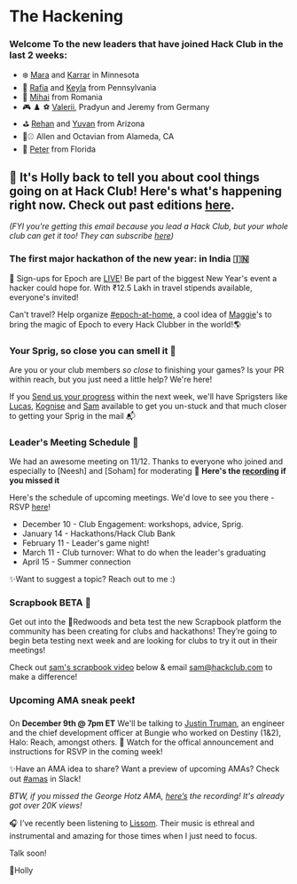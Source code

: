 # **The Hackening**

### Welcome To the new leaders that have joined Hack Club in the last 2 weeks:

* ❄️ [Mara](https://hackclub.slack.com/team/U04AAB12TN0) and [Karrar](https://hackclub.slack.com/team/U04AWLD52HW) in Minnesota
* 🎨 [Rafia](https://hackclub.slack.com/team/U04B6U3EF7F) and [Keyla](https://hackclub.slack.com/team/U04A75GGJTB) from Pennsylvania
* 🏀 [Mihai](https://hackclub.slack.com/team/U04CSFGNE0Y) from Romania
* 🎮 ♟️ ⚽ [Valerii](https://hackclub.slack.com/team/U04AQ63DBHQ), Pradyun and Jeremy from Germany
* ⛳ [Rehan](https://hackclub.slack.com/team/U0492JRSB50) and [Yuvan](https://github.com/poke5352) from Arizona
* 🏃⚾ Allen and Octavian from Alameda, CA
* 🎻 [Peter](https://hackclub.slack.com/team/U04BA3PG29M) from Florida


## 👋 It's Holly back to tell you about cool things going on at Hack Club! Here's what's happening right now. **Check out past editions [here](https://workshops.hackclub.com/leader-newsletters/)**. 

*(FYI you're getting this email because you lead a Hack Club, but your whole club can get it too! They can subscribe [here](https://airtable.com/shrehIGl77kf2cSPZ))*

### The first major hackathon of the new year: in India 🇮🇳

🚀 Sign-ups for Epoch are [LIVE](https://epoch.hackclub.com/)! Be part of the biggest New Year's event a hacker could hope for. With ₹12.5 Lakh in travel stipends available, everyone's invited!

Can't travel? Help organize [#epoch-at-home](https://hackclub.slack.com/archives/C046TPR326L), a cool idea of [Maggie](https://hackclub.slack.com/team/U026XSMKEDC)'s to bring the magic of Epoch to every Hack Clubber in the world!🌎

### Your Sprig, so close you can smell it 🌱

Are you or your club members *so close* to finishing your games? Is your PR within reach, but you just need a little help? We're here!

If you [Send us your progress](https://hackclub.slack.com/archives/C02UN35M7LG) within the next week, we'll have Sprigsters like [Lucas](https://hackclub.slack.com/team/U040N4ESCEL), [Kognise](https://hackclub.slack.com/team/UR6P49Q79) and [Sam](https://hackclub.slack.com/team/U03UBRVG2MS) available to get you un-stuck and that much closer to getting your Sprig in the mail 📬

### Leader's Meeting Schedule 📣

We had an awesome meeting on 11/12. Thanks to everyone who joined and especially to [Neesh] and [Soham] for moderating 💖 **Here's the [recording](https://drive.google.com/file/d/1ET3tQnaOsLY0K9G1IA_CX26Ka7ABjDi3/view?usp=share_link) if you missed it**

Here's the schedule of upcoming meetings. We'd love to see you there - RSVP [here](https://airtable.com/shrSaSye2Hn0rnD25)!
* December 10 - Club Engagement: workshops, advice, Sprig.
* January 14 - Hackathons/Hack Club Bank
* February 11 - Leader's game night!
* March 11 - Club turnover: What to do when the leader's graduating  
* April 15 - Summer connection

✨Want to suggest a topic? Reach out to me :)

### Scrapbook BETA 🙌

 Get out into the 🌲Redwoods and beta test the new Scrapbook platform the community has been creating for clubs and hackathons! They’re going to begin beta testing next week and are looking for clubs to try it out in their meetings!

Check out [sam's scrapbook video](https://drive.google.com/file/d/1LCkYOee6bWhZN7kivLjarasD_LzzuEgs/view?usp=sharing) below & email [sam@hackclub.com](sam@hackclub.com) to make a difference!

### Upcoming AMA sneak peek❗ 

On **December 9th @ 7pm ET** We'll be talking to [Justin Truman](https://www.mobygames.com/developer/sheet/view/developerId,142525/), an engineer and the chief development officer at Bungie who worked on Destiny (1&2), Halo: Reach, amongst others. 👀 Watch for the offical announcement and instructions for RSVP in the coming week!

✨Have an AMA idea to share? Want a preview of upcoming AMAs? Check out [#amas](https://hackclub.slack.com/archives/C03QPB0SU3V) in Slack!

*BTW, if you missed the George Hotz AMA, [here’s](https://www.youtube.com/watch?v=h3nAdaz5fOg) the recording! It's already got over 20K views!* 


🎧 I’ve recently been listening to [Lissom](https://open.spotify.com/artist/5BRxWwvhe1BxvK6fs4V0dx?si=7PtewC-qQC2ORy-MEynf_Q). Their music is ethreal and instrumental and amazing for those times when I just need to focus.

Talk soon!

💖Holly
